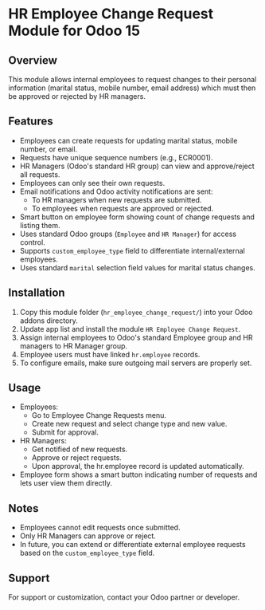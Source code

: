 # HR Employee Change Request Module for Odoo 15

## Overview

This module allows internal employees to request changes to their personal information (marital status, mobile number, email address) which must then be approved or rejected by HR managers.

## Features

- Employees can create requests for updating marital status, mobile number, or email.
- Requests have unique sequence numbers (e.g., ECR0001).
- HR Managers (Odoo's standard HR group) can view and approve/reject all requests.
- Employees can only see their own requests.
- Email notifications and Odoo activity notifications are sent:
  - To HR managers when new requests are submitted.
  - To employees when requests are approved or rejected.
- Smart button on employee form showing count of change requests and listing them.
- Uses standard Odoo groups (`Employee` and `HR Manager`) for access control.
- Supports `custom_employee_type` field to differentiate internal/external employees.
- Uses standard `marital` selection field values for marital status changes.

## Installation

1. Copy this module folder (`hr_employee_change_request/`) into your Odoo addons directory.
2. Update app list and install the module `HR Employee Change Request`.
3. Assign internal employees to Odoo's standard Employee group and HR managers to HR Manager group.
4. Employee users must have linked `hr.employee` records.
5. To configure emails, make sure outgoing mail servers are properly set.

## Usage

- Employees:
  - Go to Employee Change Requests menu.
  - Create new request and select change type and new value.
  - Submit for approval.
- HR Managers:
  - Get notified of new requests.
  - Approve or reject requests.
  - Upon approval, the hr.employee record is updated automatically.
- Employee form shows a smart button indicating number of requests and lets user view them directly.

## Notes

- Employees cannot edit requests once submitted.
- Only HR Managers can approve or reject.
- In future, you can extend or differentiate external employee requests based on the `custom_employee_type` field.

## Support

For support or customization, contact your Odoo partner or developer.